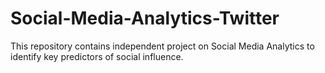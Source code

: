 # Social-Media-Analytics-Twitter
This repository contains independent project on Social Media Analytics to identify key predictors of social influence.
